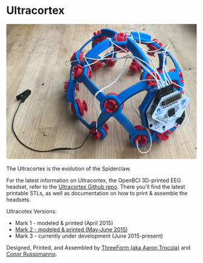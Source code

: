 # Ultracortex

![image](../assets/images/UC_back.JPG)

The Ultracortex is the evolution of the Spiderclaw. 

For the latest information on Ultracortex, the OpenBCI 3D-printed EEG headset, refer to the [Ultracortex Github repo](https://github.com/OpenBCI/Ultracortex). There you'll find the latest printable STLs, as well as documentation on how to print & assemble the headsets.

Ultracotex Versions:

* Mark 1 - modeled & printed (April 2015)
* [Mark 2 - modeled & printed (May-June 2015)](https://github.com/OpenBCI/Ultracortex/tree/master/Mark_2)
* Mark 3 - currently under development (June 2015-present)

Designed, Printed, and Assembled by [ThreeForm (aka Aaron Trocola)](http://threeformfashion.com/) and [Conor Russomanno](https://twitter.com/russomanno15).





